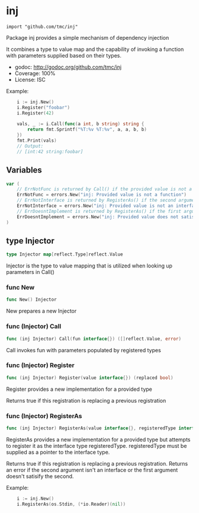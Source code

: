 # inj
    import "github.com/tmc/inj"

Package inj provides a simple mechanism of dependency injection

It combines a type to value map and the capability of invoking a function with parameters supplied based on their types.

- godoc: http://godoc.org/github.com/tmc/inj
- Coverage: 100%
- License: ISC

Example:

```go
	i := inj.New()
	i.Register("foobar")
	i.Register(42)
	
	vals, _ := i.Call(func(a int, b string) string {
	    return fmt.Sprintf("%T:%v %T:%v", a, a, b, b)
	})
	fmt.Print(vals)
	// Output:
	// [int:42 string:foobar]
```

## Variables
```go
var (
    // ErrNotFunc is returned by Call() if the provided value is not a function
    ErrNotFunc = errors.New("inj: Provided value is not a function")
    // ErrNotInterface is returned by RegisterAs() if the second argument is not an interface type
    ErrNotInterface = errors.New("inj: Provided value is not an interface type")
    // ErrDoesntImplement is returned by RegisterAs() if the first argument does not implement the second argument
    ErrDoesntImplement = errors.New("inj: Provided value does not satisfy provided interface")
)
```

## type Injector
```go
type Injector map[reflect.Type]reflect.Value
```
Injector is the type to value mapping that is utilized when looking up parameters in Call()

### func New
```go
func New() Injector
```
New prepares a new Injector

### func (Injector) Call
```go
func (inj Injector) Call(fun interface{}) ([]reflect.Value, error)
```
Call invokes fun with parameters populated by registered types

### func (Injector) Register
``` go
func (inj Injector) Register(value interface{}) (replaced bool)
```
Register provides a new implementation for a provided type

Returns true if this registration is replacing a previous registration


### func (Injector) RegisterAs
``` go
func (inj Injector) RegisterAs(value interface{}, registeredType interface{}) (bool, error)
```
RegisterAs provides a new implementation for a provided type but attempts to register it as
the interface type registeredType. registeredType must be supplied as a pointer to the interface type.

Returns true if this registration is replacing a previous registration.
Returns an error if the second argument isn't an interface or the first argument doesn't satisify the second.

Example:

```go
	i := inj.New()
	i.RegisterAs(os.Stdin, (*io.Reader)(nil))
```
